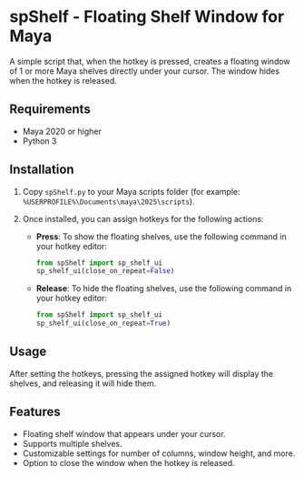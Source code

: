 # spShelf - Floating Shelf Window for Maya

A simple script that, when the hotkey is pressed, creates a floating window of 1 or more Maya shelves directly under your cursor. The window hides when the hotkey is released.

## Requirements

- Maya 2020 or higher
- Python 3

## Installation

1. Copy `spShelf.py` to your Maya scripts folder (for example: `%USERPROFILE%\Documents\maya\2025\scripts`).
2. Once installed, you can assign hotkeys for the following actions:

   - **Press**: To show the floating shelves, use the following command in your hotkey editor:
     ```python
     from spShelf import sp_shelf_ui
     sp_shelf_ui(close_on_repeat=False)
     ```

   - **Release**: To hide the floating shelves, use the following command in your hotkey editor:
     ```python
     from spShelf import sp_shelf_ui
     sp_shelf_ui(close_on_repeat=True)
     ```

## Usage

After setting the hotkeys, pressing the assigned hotkey will display the shelves, and releasing it will hide them.

## Features

- Floating shelf window that appears under your cursor.
- Supports multiple shelves.
- Customizable settings for number of columns, window height, and more.
- Option to close the window when the hotkey is released.
